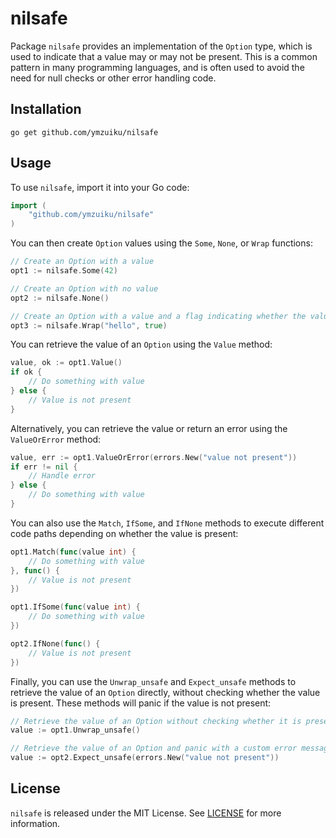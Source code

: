 # nilsafe

Package `nilsafe` provides an implementation of the `Option` type, which is used to indicate that a value may or may not be present. This is a common pattern in many programming languages, and is often used to avoid the need for null checks or other error handling code.

## Installation

```
go get github.com/ymzuiku/nilsafe
```

## Usage

To use `nilsafe`, import it into your Go code:

```go
import (
	"github.com/ymzuiku/nilsafe"
)
```

You can then create `Option` values using the `Some`, `None`, or `Wrap` functions:

```go
// Create an Option with a value
opt1 := nilsafe.Some(42)

// Create an Option with no value
opt2 := nilsafe.None()

// Create an Option with a value and a flag indicating whether the value is present
opt3 := nilsafe.Wrap("hello", true)
```

You can retrieve the value of an `Option` using the `Value` method:

```go
value, ok := opt1.Value()
if ok {
    // Do something with value
} else {
    // Value is not present
}
```

Alternatively, you can retrieve the value or return an error using the `ValueOrError` method:

```go
value, err := opt1.ValueOrError(errors.New("value not present"))
if err != nil {
    // Handle error
} else {
    // Do something with value
}
```

You can also use the `Match`, `IfSome`, and `IfNone` methods to execute different code paths depending on whether the value is present:

```go
opt1.Match(func(value int) {
    // Do something with value
}, func() {
    // Value is not present
})

opt1.IfSome(func(value int) {
    // Do something with value
})

opt2.IfNone(func() {
    // Value is not present
})
```

Finally, you can use the `Unwrap_unsafe` and `Expect_unsafe` methods to retrieve the value of an `Option` directly, without checking whether the value is present. These methods will panic if the value is not present:

```go
// Retrieve the value of an Option without checking whether it is present
value := opt1.Unwrap_unsafe()

// Retrieve the value of an Option and panic with a custom error message if the value is not present
value := opt2.Expect_unsafe(errors.New("value not present"))
```

## License

`nilsafe` is released under the MIT License. See [LICENSE](https://github.com/ymzuiku/nilsafe/blob/main/LICENSE) for more information.
